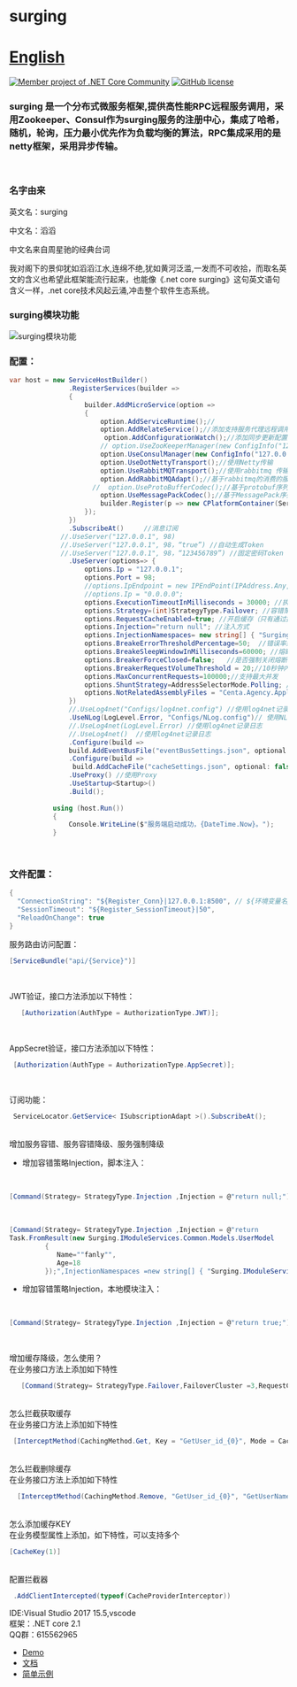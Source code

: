 ﻿# surging 　　　　　　　　　　　　　　　　　　　　[English](https://github.com/dotnetcore/surging/blob/master/README.EN.md)
[![Member project of .NET Core Community](https://img.shields.io/badge/member%20project%20of-NCC-9e20c9.svg)](https://github.com/dotnetcore)
[![GitHub license](https://img.shields.io/badge/license-MIT-blue.svg)](https://mit-license.org/)
### surging 是一个分布式微服务框架,提供高性能RPC远程服务调用，采用Zookeeper、Consul作为surging服务的注册中心，集成了哈希，随机，轮询，压力最小优先作为负载均衡的算法，RPC集成采用的是netty框架，采用异步传输。

<br />

### 名字由来

英文名：surging

中文名：滔滔

中文名来自周星驰的经典台词

我对阁下的景仰犹如滔滔江水,连绵不绝,犹如黄河泛滥,一发而不可收拾，而取名英文的含义也希望此框架能流行起来，也能像《.net core surging》这句英文语句含义一样，.net core技术风起云涌,冲击整个软件生态系统。


### surging模块功能

<img src="https://github.com/dotnetcore/surging/blob/master/docs/SurgingFunction.png" alt="surging模块功能" />

### 配置：

 ```c#
var host = new ServiceHostBuilder()
                .RegisterServices(builder =>
                {
                    builder.AddMicroService(option =>
                    {
                        option.AddServiceRuntime();//
                        option.AddRelateService();//添加支持服务代理远程调用
                         option.AddConfigurationWatch();//添加同步更新配置文件的监听处理
                        // option.UseZooKeeperManager(new ConfigInfo("127.0.0.1:2181")); //使用Zookeeper管理
                        option.UseConsulManager(new ConfigInfo("127.0.0.1:8500"));//使用Consul管理
                        option.UseDotNettyTransport();//使用Netty传输
                        option.UseRabbitMQTransport();//使用rabbitmq 传输
                        option.AddRabbitMQAdapt();//基于rabbitmq的消费的服务适配
                      //  option.UseProtoBufferCodec();//基于protobuf序列化
                        option.UseMessagePackCodec();//基于MessagePack序列化
                        builder.Register(p => new CPlatformContainer(ServiceLocator.Current));//初始化注入容器
                    });
                })
                .SubscribeAt()     //消息订阅
              //.UseServer("127.0.0.1", 98)
              //.UseServer("127.0.0.1", 98，“true”) //自动生成Token
              //.UseServer("127.0.0.1", 98，“123456789”) //固定密码Token
                .UseServer(options=> {
                    options.Ip = "127.0.0.1";
                    options.Port = 98;
                    //options.IpEndpoint = new IPEndPoint(IPAddress.Any, 98);
                    //options.Ip = "0.0.0.0";
                    options.ExecutionTimeoutInMilliseconds = 30000; //执行超时时间
                    options.Strategy=(int)StrategyType.Failover; //容错策略使用故障切换
                    options.RequestCacheEnabled=true; //开启缓存（只有通过接口代理远程调用，才能启用缓存）
                    options.Injection="return null"; //注入方式
                    options.InjectionNamespaces= new string[] { "Surging.IModuleServices.Common" }); //脚本注入使用的命名空间
                    options.BreakeErrorThresholdPercentage=50;  //错误率达到多少开启熔断保护
                    options.BreakeSleepWindowInMilliseconds=60000; //熔断多少毫秒后去尝试请求
                    options.BreakerForceClosed=false;   //是否强制关闭熔断
                    options.BreakerRequestVolumeThreshold = 20;//10秒钟内至少多少请求失败，熔断器才发挥起作用
                    options.MaxConcurrentRequests=100000;//支持最大并发
                    options.ShuntStrategy=AddressSelectorMode.Polling; //使用轮询负载分流策略
                    options.NotRelatedAssemblyFiles = "Centa.Agency.Application.DTO\\w*|StackExchange.Redis\\w*"; //排除无需依赖注册
                })
                //.UseLog4net("Configs/log4net.config") //使用log4net记录日志
                .UseNLog(LogLevel.Error, "Configs/NLog.config")// 使用NLog 记录日志
                //.UseLog4net(LogLevel.Error) //使用log4net记录日志
                //.UseLog4net()  //使用log4net记录日志
                .Configure(build =>
                build.AddEventBusFile("eventBusSettings.json", optional: false))//使用eventBusSettings.json文件进行配置
                .Configure(build =>
                 build.AddCacheFile("cacheSettings.json", optional: false))//使用cacheSettings.json文件进行配置
                .UseProxy() //使用Proxy
                .UseStartup<Startup>()
                .Build();
                
            using (host.Run())
            {
                Console.WriteLine($"服务端启动成功，{DateTime.Now}。");
            }
 ```    
<br/>

### 文件配置：

```c#
{
  "ConnectionString": "${Register_Conn}|127.0.0.1:8500", // ${环境变量名} |默认值,
  "SessionTimeout": "${Register_SessionTimeout}|50",
  "ReloadOnChange": true
}

```


服务路由访问配置：
<br/>

```c#
[ServiceBundle("api/{Service}")]
 ```    
<br/>

JWT验证，接口方法添加以下特性：
<br/>

```c#
   [Authorization(AuthType = AuthorizationType.JWT)];
 ```    
<br/>

AppSecret验证，接口方法添加以下特性：
<br/>

```c#
 [Authorization(AuthType = AuthorizationType.AppSecret)];
 ```    
<br/>

订阅功能：
<br/>

```c#
 ServiceLocator.GetService< ISubscriptionAdapt >().SubscribeAt();
 ```    
 
 <br/>
增加服务容错、服务容错降级、服务强制降级


* 增加容错策略Injection，脚本注入：

<br/>

```c#
[Command(Strategy= StrategyType.Injection ,Injection = @"return null;")]
```    

 <br/>
 
```C#  
[Command(Strategy= StrategyType.Injection ,Injection = @"return 
Task.FromResult(new Surging.IModuleServices.Common.Models.UserModel
         {
            Name=""fanly"",
            Age=18
         });",InjectionNamespaces =new string[] { "Surging.IModuleServices.Common"})] 
```


* 增加容错策略Injection，本地模块注入：   

<br/>

```C#  
[Command(Strategy= StrategyType.Injection ,Injection = @"return true;")] 
```

<br/>

增加缓存降级，怎么使用？
<br/>
在业务接口方法上添加如下特性
<br/>

```C#  
   [Command(Strategy= StrategyType.Failover,FailoverCluster =3,RequestCacheEnabled =true)]  //RequestCacheEnabled =true 就是启用缓存
```

<br/>
怎么拦截获取缓存
 <br/>
在业务接口方法上添加如下特性
 <br/>
 
```C#  
 [InterceptMethod(CachingMethod.Get, Key = "GetUser_id_{0}", Mode = CacheTargetType.Redis, Time = 480)]
```
    
<br/>
怎么拦截删除缓存
 <br/>
在业务接口方法上添加如下特性
 <br/>
 
```C#  
  [InterceptMethod(CachingMethod.Remove, "GetUser_id_{0}", "GetUserName_name_{0}", Mode = CacheTargetType.Redis)]
```
      
<br/>
怎么添加缓存KEY
   <br/>
在业务模型属性上添加，如下特性，可以支持多个
   <br/>
   
```C# 
[CacheKey(1)]
```
        
<br/>
配置拦截器
<br/>
   
```C# 
 .AddClientIntercepted(typeof(CacheProviderInterceptor))
```

IDE:Visual Studio 2017 15.5,vscode
<br/>
框架：.NET core 2.1
<br/>
QQ群：615562965
* [Demo](https://github.com/billyang/SurgingDemo)
* [文档](http://docs.dotnet-china.org/surging/)
* [简单示例](https://github.com/dotnetcore/surging/blob/master/docs/docs.en/INDEX.md)
